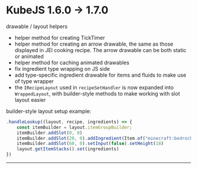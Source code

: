 # KubeJS 1.6.0 -> 1.7.0

drawable / layout helpers

- helper method for creating TickTimer
- helper method for creating an arrow drawable, the same as those displayed in JEI cooking recipe. The arrow drawable
can be both static or animated
- helper method for caching animated drawables
- fix ingredient type wrapping on JS side
- add type-specific ingredient drawable for items and fluids to make use of type wrapper
- the `IRecipeLayout` used in `recipeSetHandler` is now expanded into `WrappedLayout`, with builder-style methods to make
working with slot layout easier

builder-style layout setup example:
```javascript
.handleLookup((layout, recipe, ingredients) => {
    const itemBuilder = layout.itemGroupBuilder;
    itemBuilder.addSlot(0, 0)
    itemBuilder.addSlot(20, 0).addIngredient(Item.of("minecraft:bedrock").itemStack)
    itemBuilder.addSlot(60, 0).setInput(false).setHeight(18)
    layout.getItemStacks().set(ingredients)
})
```

---
